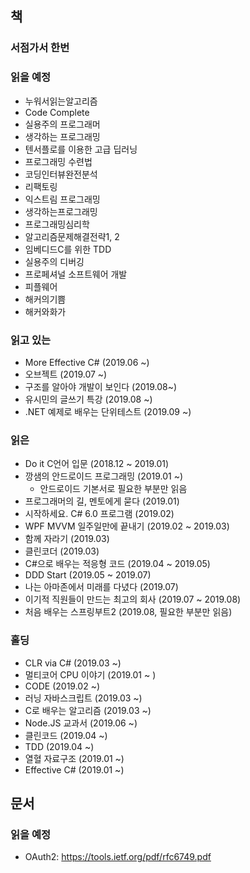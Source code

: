 ## 책
### 서점가서 한번

### 읽을 예정
- 누워서읽는알고리즘
- Code Complete
- 실용주의 프로그래머
- 생각하는 프로그래밍
- 텐서플로를 이용한 고급 딥러닝
- 프로그래밍 수련법
- 코딩인터뷰완전분석
- 리팩토링
- 익스트림 프로그래밍
- 생각하는프로그래밍
- 프로그래밍심리학
- 알고리즘문제해결전략1, 2
- 임베디드C를 위한 TDD
- 실용주의 디버깅
- 프로페셔널 소프트웨어 개발
- 피플웨어
- 해커의기쁨
- 해커와화가

### 읽고 있는
- More Effective C# (2019.06 ~)
- 오브젝트 (2019.07 ~)
- 구조를 알아야 개발이 보인다 (2019.08~)
- 유시민의 글쓰기 특강 (2019.08 ~)
- .NET 예제로 배우는 단위테스트 (2019.09 ~)

### 읽은
- Do it C언어 입문 (2018.12 ~ 2019.01)
- 깡샘의 안드로이드 프로그래밍 (2019.01 ~)
   - 안드로이드 기본서로 필요한 부분만 읽음
- 프로그래머의 길, 멘토에게 묻다 (2019.01)
- 시작하세요. C#  6.0 프로그램 (2019.02)
- WPF MVVM 일주일만에 끝내기 (2019.02 ~ 2019.03)
- 함께 자라기 (2019.03)
- 클린코더 (2019.03)
- C#으로 배우는 적응형 코드 (2019.04 ~ 2019.05)
- DDD Start (2019.05 ~ 2019.07)
- 나는 아마존에서 미래를 다녔다 (2019.07)
- 이기적 직원들이 만드는 최고의 회사 (2019.07 ~ 2019.08)
- 처음 배우는 스프링부트2 (2019.08, 필요한 부분만 읽음)

### 홀딩
- CLR via C# (2019.03 ~)
- 멀티코어 CPU 이야기 (2019.01 ~ )
- CODE (2019.02 ~)
- 러닝 자바스크립트 (2019.03 ~)
- C로 배우는 알고리즘 (2019.03 ~)
- Node.JS 교과서 (2019.06 ~)
- 클린코드 (2019.04 ~)
- TDD (2019.04 ~)
- 열혈 자료구조 (2019.01 ~)
- Effective C# (2019.01 ~)

## 문서
### 읽을 예정
- OAuth2: https://tools.ietf.org/pdf/rfc6749.pdf 
